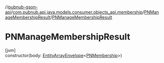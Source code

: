 //[pubnub-gson-api](../../../index.md)/[com.pubnub.api.java.models.consumer.objects_api.membership](../index.md)/[PNManageMembershipResult](index.md)/[PNManageMembershipResult](-p-n-manage-membership-result.md)

# PNManageMembershipResult

[jvm]\
constructor(body: [EntityArrayEnvelope](../../com.pubnub.api.java.models.consumer.objects_api/-entity-array-envelope/index.md)&lt;[PNMembership](../-p-n-membership/index.md)&gt;)

